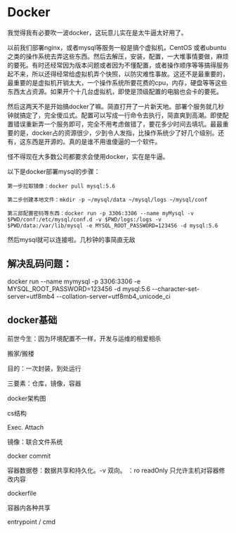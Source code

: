 # Docker

我觉得我有必要吹一波docker，这玩意儿实在是太牛逼太好用了。

以前我们部署nginx，或者mysql等服务一般是搞个虚拟机，CentOS 或者ubuntu 之类的操作系统去弄这些东西。然后去解压，安装，配置，一大堆事情要做，麻烦的要死。有时还经常因为版本问题或者因为不懂配置，或者操作顺序等等搞得服务起不来，所以还得经常给虚拟机弄个快照，以防灾难性事故。这还不是最重要的，最重要的是虚拟机开销太大，一个操作系统所要花费的cpu，内存，硬盘等等这些东西太占资源。如果开个十几台虚拟机，即使是顶级配置的电脑也会卡的要死。

然后这两天不是开始搞docker了嘛。简直打开了一片新天地。部署个服务就几秒钟就搞定了，完全傻瓜式。配置可以写成一行命令去执行，简直爽到高潮。即使配置错误重新弄一个服务即可，完全不用考虑做错了，要花多少时间去填坑。最最重要的是，docker占的资源很少，少到令人发指，比操作系统少了好几个级别。还有，这东西是开源的。真的是谁不用谁傻逼的一个软件。

怪不得现在大多数公司都要求会使用docker，实在是牛逼。

以下是docker部署mysql的步骤：

```
第一步拉取镜像：docker pull mysql:5.6

第二步创建本地文件：mkdir -p ~/mysql/data ~/mysql/logs ~/mysql/conf

第三部配置密码等东西：docker run -p 3306:3306 --name myMysql -v $PWD/conf:/etc/mysql/conf.d -v $PWD/logs:/logs -v $PWD/data:/var/lib/mysql -e MYSQL_ROOT_PASSWORD=123456 -d mysql:5.6
```

然后mysql就可以连接啦。几秒钟的事简直无敌



## 解决乱码问题：

docker run --name mymysql -p 3306:3306 -e MYSQL_ROOT_PASSWORD=123456 -d mysql:5.6 --character-set-server=utf8mb4 --collation-server=utf8mb4_unicode_ci 







## docker基础

前世今生：因为环境配置不一样，开发与运维的相爱相杀

搬家/搬楼

目的：一次封装，到处运行

三要素：仓库，镜像，容器 



docker架构图

cs结构



Exec.  Attach 

镜像：联合文件系统

docker commit

容器数据卷：数据共享和持久化。-v  双向。     ：ro readOnly 只允许主机对容器修改内容

dockerfile

容器内各种共享

entrypoint / cmd